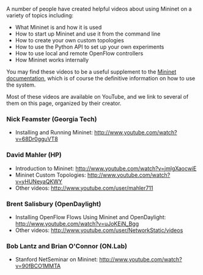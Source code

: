 A number of people have created helpful videos about using Mininet on a variety of topics including:

 - What Mininet is and how it is used
 - How to start up Mininet and use it from the command line
 - How to create your own custom topologies
 - How to use the Python API to set up your own experiments
 - How to use local and remote OpenFlow controllers
 - How Mininet works internally

You may find these videos to be a useful supplement to the [Mininet documentation](Documentation), which is of course the definitive information on how to use the system.

Most of these videos are available on YouTube, and we link to several of them on this page, organized by their creator.

### Nick Feamster (Georgia Tech)

 - Installing and Running Mininet: http://www.youtube.com/watch?v=68Dr0gguVT8

### David Mahler (HP)

 - Introduction to Mininet: http://www.youtube.com/watch?v=jmlgXaocwiE
 - Mininet Custom Topologies: http://www.youtube.com/watch?v=yHUNeyaQKWY
 - Other videos: http://www.youtube.com/user/mahler711

### Brent Salisbury (OpenDaylight)

- Installing OpenFlow Flows Using Mininet and OpenDaylight: http://www.youtube.com/watch?v=uJoKEiN_Bgg
- Other videos: http://www.youtube.com/user/NetworkStatic/videos

### Bob Lantz and Brian O'Connor (ON.Lab)

- Stanford NetSeminar on Mininet: http://www.youtube.com/watch?v=90fBCO1MMTA
